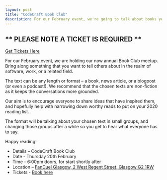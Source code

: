 ```yaml
---
layout: post
title: "CodeCraft Book Club"
description: For our February event, we're going to talk about books you want to tell everyone about. 6:00pm, Thursday 20th February, at FanDuel's Offices.
---
```

## ** PLEASE NOTE A TICKET IS REQUIRED **

[Get Tickets Here](https://www.eventbrite.com/e/codecraft-book-club-night-tickets-92244191861)

For our February event, we are holding our now annual Book Club meetup. Bring along something that you want to tell others about in the realm of software, work, or a related field.

The text can be any length or format – a book, news article, or a blogpost (or even a podcast!). We recommend that the chosen texts are non-fiction as it keeps the conversations more grounded.

Our aim is to encourage everyone to share ideas that have inspired them, and hopefully help with narrowing down worthy reads to put on your 2020 reading list.

The format will be talking about your chosen text in small groups, and changing those groups after a while so you get to hear what everyone has to say.

Happy reading!

* Details – CodeCraft Book Club
* Date - Thursday 20th February
* Time - 6:00pm doors, for start shortly after
* Location – [FanDuel Glasgow, 2 West Regent Street, Glasgow G2 1RW](https://goo.gl/maps/r7y2gDwcC6u)
* Tickets - [Book here](https://www.eventbrite.com/e/codecraft-book-club-night-tickets-92244191861)
